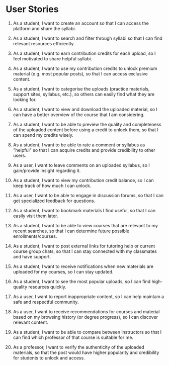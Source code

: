 # User Stories

1.  As a student, I want to create an account so that I can access the platform and share the syllabi.

2.  As a student, I want to search and filter through syllabi so that I can find relevant resources efficiently.

3.  As a student, I want to earn contribution credits for each upload, so I feel motivated to share helpful syllabi.

4.  As a student, I want to use my contribution credits to unlock premium material (e.g. most popular posts), so that I can access exclusive content.

5.  As a student, I want to categorise the uploads (practice materials, support sites, syllabus, etc.), so others can easily find what they are looking for.

6.  As a student, I want to view and download the uploaded material, so I can have a better overview of the course that I am considering.

7.  As a student, I want to be able to preview the quality and completeness of the uploaded content before using a credit to unlock them, so that I can spend my credits wisely.

8.  As a student, I want to be able to rate a comment or syllabus as "helpful" so that I can acquire credits and provide credibility to other users. 

9.  As a user, I want to leave comments on an uploaded syllabus, so I gain/provide insight regarding it.

10. As a student, I want to view my contribution credit balance, so I can keep track of how much I can unlock.

11. As a user, I want to be able to engage in discussion forums, so that I can get specialized feedback for questions.

12. As a student, I want to bookmark materials I find useful, so that I can easily visit them later.

13. As a student, I want to be able to view courses that are relevant to my recent searches, so that I can determine future possible enrollments/courses.

14. As a student, I want to post external links for tutoring help or current course group chats, so that I can stay connected with my classmates and have support.

15. As a student, I want to receive notifications when new materials are uploaded for my courses, so I can stay updated.

16. As a student, I want to see the most popular uploads, so I can find high-quality resources quickly.

17. As a user, I want to report inappropriate content, so I can help maintain a safe and respectful community.

18. As a user, I want to receive recommendations for courses and material based on my browsing history (or degree progress), so I can discover relevant content.

19. As a student, I want to be able to compare between instructors so that I can find which professor of that course is suitable for me.

20. As a professor, I want to verify the authenticity of the uploaded materials, so that the post would have higher popularity and credibility for students to unlock and access.
